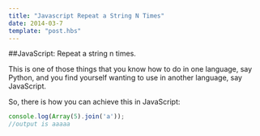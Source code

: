 ```yaml
---
title: "Javascript Repeat a String N Times"
date: 2014-03-7
template: "post.hbs"
---
```


##JavaScript: Repeat a string n times.

This is one of those things that you know how to do in one language, say Python, and you find yourself wanting to use in another language, say JavaScript.

So, there is how you can achieve this in JavaScript:

```javascript
console.log(Array(5).join('a'));
//output is aaaaa
```